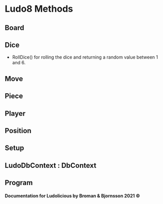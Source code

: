 # Ludo8 Methods

## Board

## Dice
* RollDice() for rolling the dice and returning a random value between 1 and 6.

## Move

## Piece

## Player

## Position

## Setup

## LudoDbContext : DbContext

## Program


#### Documentation for Ludolicious by Broman & Bjornsson 2021 ©
